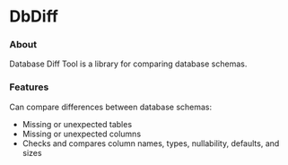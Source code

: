 # DbDiff

### About
Database Diff Tool is a library for comparing database schemas.
### Features
Can compare differences between database schemas:
* Missing or unexpected tables
* Missing or unexpected columns
* Checks and compares column names, types, nullability, defaults, and sizes

